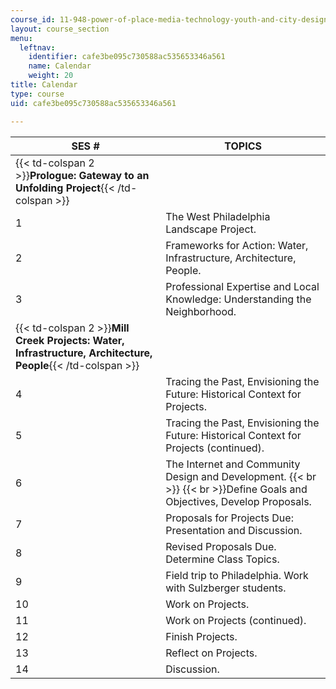 ```yaml
---
course_id: 11-948-power-of-place-media-technology-youth-and-city-design-and-development-spring-2001
layout: course_section
menu:
  leftnav:
    identifier: cafe3be095c730588ac535653346a561
    name: Calendar
    weight: 20
title: Calendar
type: course
uid: cafe3be095c730588ac535653346a561

---
```


| SES # | TOPICS |
| --- | --- |
| {{< td-colspan 2 >}}**Prologue: Gateway to an Unfolding Project**{{< /td-colspan >}} ||
| 1 | The West Philadelphia Landscape Project. |
| 2 | Frameworks for Action: Water, Infrastructure, Architecture, People. |
| 3 | Professional Expertise and Local Knowledge: Understanding the Neighborhood. |
| {{< td-colspan 2 >}}**Mill Creek Projects: Water, Infrastructure, Architecture, People**{{< /td-colspan >}} ||
| 4 | Tracing the Past, Envisioning the Future: Historical Context for Projects. |
| 5 | Tracing the Past, Envisioning the Future: Historical Context for Projects (continued). |
| 6 | The Internet and Community Design and Development.  {{< br >}}  {{< br >}}Define Goals and Objectives, Develop Proposals. |
| 7 | Proposals for Projects Due: Presentation and Discussion. |
| 8 | Revised Proposals Due. Determine Class Topics. |
| 9 | Field trip to Philadelphia. Work with Sulzberger students. |
| 10 | Work on Projects. |
| 11 | Work on Projects (continued). |
| 12 | Finish Projects. |
| 13 | Reflect on Projects. |
| 14 | Discussion.